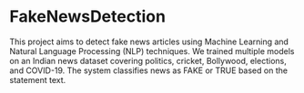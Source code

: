 # FakeNewsDetection
This project aims to detect fake news articles using Machine Learning and Natural Language Processing (NLP) techniques. We trained multiple models on an Indian news dataset covering politics, cricket, Bollywood, elections, and COVID-19. The system classifies news as FAKE or TRUE based on the statement text.
